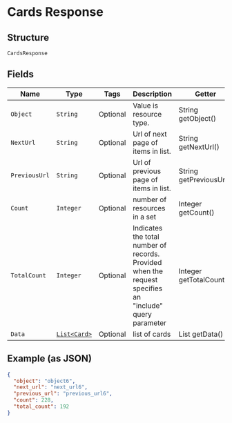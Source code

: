 
# Cards Response

## Structure

`CardsResponse`

## Fields

| Name | Type | Tags | Description | Getter | Setter |
|  --- | --- | --- | --- | --- | --- |
| `Object` | `String` | Optional | Value is resource type. | String getObject() | setObject(String object) |
| `NextUrl` | `String` | Optional | Url of next page of items in list. | String getNextUrl() | setNextUrl(String nextUrl) |
| `PreviousUrl` | `String` | Optional | Url of previous page of items in list. | String getPreviousUrl() | setPreviousUrl(String previousUrl) |
| `Count` | `Integer` | Optional | number of resources in a set | Integer getCount() | setCount(Integer count) |
| `TotalCount` | `Integer` | Optional | Indicates the total number of records. Provided when the request specifies an "include" query parameter | Integer getTotalCount() | setTotalCount(Integer totalCount) |
| `Data` | [`List<Card>`](../../doc/models/card.md) | Optional | list of cards | List<Card> getData() | setData(List<Card> data) |

## Example (as JSON)

```json
{
  "object": "object6",
  "next_url": "next_url6",
  "previous_url": "previous_url6",
  "count": 228,
  "total_count": 192
}
```

